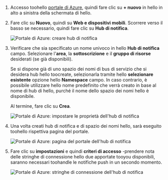 

1. Accesso toohello [portale di Azure](https://portal.azure.com), quindi fare clic su **+ nuovo** in hello in alto a sinistra della schermata di hello.
2. Fare clic su **Nuovo**, quindi su **Web e dispositivi mobili**. Scorrere verso il basso se necessario, quindi fare clic su **Hub di notifica**.
   
      ![Portale di Azure: creare hub di notifica](./media/notification-hubs-portal-create-new-hub/notification-hubs-azure-portal-create.png)
      
3. Verificare che sia specificato un nome univoco in hello **Hub di notifica** campo. Selezionare l'**area**, la **sottoscrizione** e il **gruppo di risorse** desiderati (se già disponibili). 
   
    Se si dispone già di uno spazio dei nomi di bus di servizio che si desidera hub hello toocreate, selezionarla tramite hello **selezionare esistente** opzione hello **Namespace** campo.  In caso contrario, è possibile utilizzare hello nome predefinito che verrà creato in base al nome di hub di hello, purché il nome dello spazio dei nomi hello è disponibile. 
   
    Al termine, fare clic su **Crea**.
   
      ![Portale di Azure: impostare le proprietà dell'hub di notifica](./media/notification-hubs-portal-create-new-hub/notification-hubs-azure-portal-settings.png)
4. Una volta creati hub di notifica e di spazio dei nomi hello, sarà eseguito toohello rispettiva pagina del portale. 
   
      ![Portale di Azure: pagina del portale dell'hub di notifica](./media/notification-hubs-portal-create-new-hub/notification-hubs-azure-portal-page.png)
5. Fare clic su **impostazioni** e quindi **criteri di accesso** -prendere nota delle stringhe di connessione hello due apportate tooyou disponibili, saranno necessari toohandle le notifiche push in un secondo momento.
   
      ![Portale di Azure: stringhe di connessione dell'hub di notifica](./media/notification-hubs-portal-create-new-hub/notification-hubs-connection-strings-portal.png)

